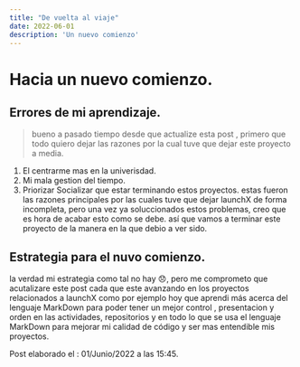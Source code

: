 ```yaml
---
title: "De vuelta al viaje"
date: 2022-06-01
description: 'Un nuevo comienzo'
---
```

# Hacia un nuevo comienzo. 
## Errores de mi aprendizaje. 
> bueno a pasado tiempo desde que actualize esta post , primero que todo quiero dejar las razones por la cual tuve que dejar
> este proyecto a media. 
1. El centrarme mas en la univerisdad. 
2. Mi mala gestion del tiempo. 
3. Priorizar Socializar que estar terminando estos proyectos. 
estas fueron las razones principales por las cuales tuve que dejar launchX de forma incompleta, pero una vez ya soluccionados 
estos problemas, creo que es hora de acabar esto como se debe. 
así que vamos a terminar este proyecto de la manera en la que debio a ver sido. 

## Estrategia para el nuvo comienzo. 
la verdad mi estrategia como tal no hay 😞, pero me comprometo que acutalizare este post cada que este avanzando en los proyectos relacionados
a launchX como por ejemplo hoy que aprendi más acerca del lenguaje MarkDown para poder tener un mejor control , presentacion y orden 
en las actividades, repositorios y en todo lo que se usa el lenguaje MarkDown para mejorar mi calidad de código y ser mas entendible mis proyectos. 

Post elaborado el : 01/Junio/2022 a las 15:45.
